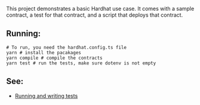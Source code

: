 This project demonstrates a basic Hardhat use case. It comes with a sample contract, a test for that contract, and a script that deploys that contract.

## Running:

```shell
# To run, you need the hardhat.config.ts file
yarn # install the pacakages
yarn compile # compile the contracts
yarn test # run the tests, make sure dotenv is not empty
```

## See:

-   [Running and writing tests](./docs//TESTING.md)
